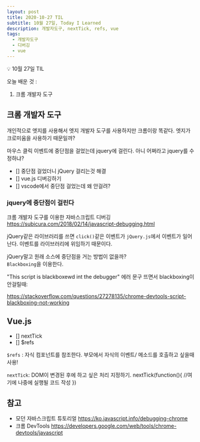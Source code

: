 ```yaml
---
layout: post
title: 2020-10-27 TIL
subtitle: 10월 27일, Today I Learned
description: 개발자도구, nextTick, refs, vue
tags: 
  - 개발자도구
  - 디버깅
  - vue
---
```


<p class="callout">💡 10월 27일 TIL </p>

오늘 배운 것 :
1. 크롬 개발자 도구

## 크롬 개발자 도구

개인적으로 엣지를 사용해서 엣지 개발자 도구를 사용하지만 크롬이랑 똑같다. 엣지가 크로미움을 사용하기 때문일까?

마우스 클릭 이벤트에 중단점을 걸었는데 jquery에 걸린다. 아니 어쩌라고 jquery를 수정하냐?

- [] 중단점 걸었더니 jQuery 걸리는것 해결
- [] vue.js 디버깅하기
- [] vscode에서 중단점 걸었는데 왜 안걸려?



### jquery에 중단점이 걸린다

크롬 개발자 도구를 이용한 자바스크립트 디버깅 <https://subicura.com/2018/02/14/javascript-debugging.html>

jQuery같은 라이브러리를 쓰면 `click()`같은 이벤트가 `jQuery.js`에서 이벤트가 일어난다. 이벤트를 라이브러리에 위임하기 때문이다.


jQuery말고 원래 소스에 중단점을 거는 방법이 없을까?\
`Blackboxing`을 이용한다.


"This script is blackboxewd int the debugger" 에러 문구 뜨면서 blackboxing이 안걸릴때:

<https://stackoverflow.com/questions/27278135/chrome-devtools-script-blackboxing-not-working>




## Vue.js

- [] nextTick
- [] $refs

`$refs` : 자식 컴포넌트를 참조한다. 부모에서 자식의 이벤트/ 메소드를 호출하고 싶을때 사용!

`nextTick`: DOM이 변경된 후에 하고 싶은 처리 지정하기. nextTick(function(){
  //여기에 나중에 실행될 코드 작성
})


## 참고

- 모던 자바스크립트 튜토리얼 <https://ko.javascript.info/debugging-chrome>
- 크롬 DevTools <https://developers.google.com/web/tools/chrome-devtools/javascript>

